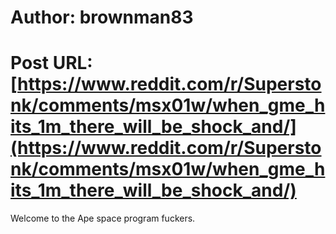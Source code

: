 # Author: brownman83
# Post URL: [https://www.reddit.com/r/Superstonk/comments/msx01w/when_gme_hits_1m_there_will_be_shock_and/](https://www.reddit.com/r/Superstonk/comments/msx01w/when_gme_hits_1m_there_will_be_shock_and/)


Welcome to the Ape space program fuckers.